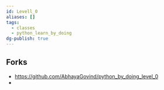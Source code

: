 ```yaml
---
id: Levell_0
aliases: []
tags:
  - classes
  - python_learn_by_doing
dg-publish: true
---
```

## Forks 
- https://github.com/AbhayaGovind/python_by_doing_level_0
- 